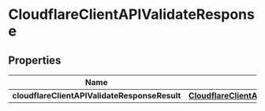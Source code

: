 # CloudflareClientAPIValidateResponse

## Properties
Name | Type | Description | Notes
------------ | ------------- | ------------- | -------------
**cloudflareClientAPIValidateResponseResult** | [**CloudflareClientAPIValidateResponseResult**](CloudflareClientAPIValidateResponseResult.md) |  |  [optional]
